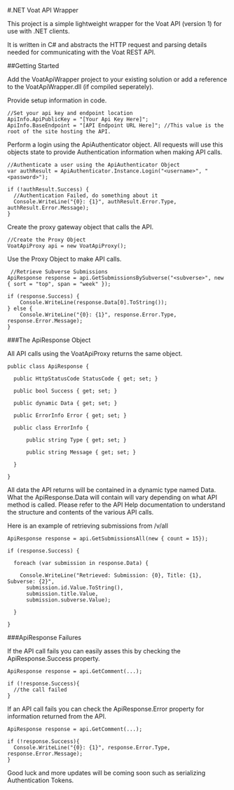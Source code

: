 #.NET Voat API Wrapper

This project is a simple lightweight wrapper for the Voat API (version 1) for use with .NET clients.


It is written in C# and abstracts the HTTP request and parsing details needed for communicating with the Voat REST API.

##Getting Started

Add the VoatApiWrapper project to your existing solution or add a reference to the VoatApiWrapper.dll (if compiled seperately).

Provide setup information in code.
~~~
//Set your api key and endpoint location
ApiInfo.ApiPublicKey = "[Your Api Key Here]";
ApiInfo.BaseEndpoint = "[API Endpoint URL Here]"; //This value is the root of the site hosting the API.
~~~

Perform a login using the ApiAuthenticator object. All requests will use this objects state to provide Authentication information when making API calls.

~~~
//Authenticate a user using the ApiAuthenticator Object
var authResult = ApiAuthenticator.Instance.Login("<username>", "<password>");

if (!authResult.Success) {
  //Authentication Failed, do something about it
  Console.WriteLine("{0}: {1}", authResult.Error.Type, authResult.Error.Message);
} 
~~~

Create the proxy gateway object that calls the API.
~~~
//Create the Proxy Object
VoatApiProxy api = new VoatApiProxy();
~~~

Use the Proxy Object to make API calls.
~~~
 //Retrieve Subverse Submissions 
ApiResponse response = api.GetSubmissionsBySubverse("<subverse>", new { sort = "top", span = "week" });

if (response.Success) {
    Console.WriteLine(response.Data[0].ToString());
} else {
    Console.WriteLine("{0}: {1}", response.Error.Type, response.Error.Message);
}
~~~

###The ApiResponse Object

All API calls using the VoatApiProxy returns the same object.

~~~
public class ApiResponse {

  public HttpStatusCode StatusCode { get; set; }
  
  public bool Success { get; set; }
  
  public dynamic Data { get; set; }
  
  public ErrorInfo Error { get; set; }
  
  public class ErrorInfo {
  
      public string Type { get; set; }
      
      public string Message { get; set; }
      
  }

}
~~~

All data the API returns will be contained in a dynamic type named Data. What the ApiResponse.Data will contain will vary depending on what API method is called. Please refer to the API Help documentation to understand the structure and contents of the various API calls.


Here is an example of retrieving submissions from /v/all 
~~~
ApiResponse response = api.GetSubmissionsAll(new { count = 15});

if (response.Success) {

  foreach (var submission in response.Data) {
  
    Console.WriteLine("Retrieved: Submission: {0}, Title: {1}, Subverse: {2}",
      submission.id.Value.ToString(),
      submission.title.Value,
      submission.subverse.Value);
      
  }
  
}
~~~

###ApiResponse Failures

If the API call fails you can easily asses this by checking the ApiResponse.Success property.
~~~
ApiResponse response = api.GetComment(...);

if (!response.Success){
  //the call failed
}

~~~

If an API call fails you can check the ApiResponse.Error property for information returned from the API.

~~~
ApiResponse response = api.GetComment(...);

if (!response.Success){
  Console.WriteLine("{0}: {1}", response.Error.Type, response.Error.Message);
}

~~~

Good luck and more updates will be coming soon such as serializing Authentication Tokens.
